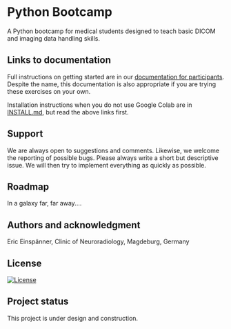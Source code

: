 # Python Bootcamp

A Python bootcamp for medical students designed to teach basic DICOM and imaging data handling skills.

## Links to documentation
Full instructions on getting started are in our [documentation for participants](DocForParticipants.md).
Despite the name, this documentation is also appropriate if you are trying these exercises on your own.

Installation instructions when you do not use Google Colab are in [INSTALL.md](INSTALL.md), but read the above links first.

## Support
We are always open to suggestions and comments. Likewise, we welcome the reporting of possible bugs. Please always write a short but descriptive issue. We will then try to implement everything as quickly as possible.

## Roadmap
In a galaxy far, far away....

## Authors and acknowledgment
Eric Einspänner, Clinic of Neuroradiology, Magdeburg, Germany

## License
[![License](https://img.shields.io/badge/License-Apache_2.0-blue.svg)](https://opensource.org/licenses/Apache-2.0)

## Project status
This project is under design and construction.
